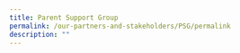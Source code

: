 ```yaml
---
title: Parent Support Group
permalink: /our-partners-and-stakeholders/PSG/permalink
description: ""
---
```

